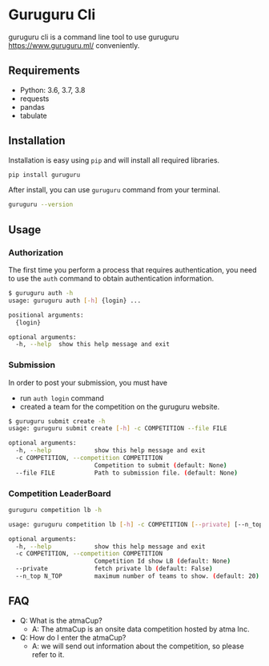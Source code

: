 # Guruguru Cli

guruguru cli is a command line tool to use guruguru https://www.guruguru.ml/ conveniently.

## Requirements

* Python: 3.6, 3.7, 3.8
* requests
* pandas
* tabulate

## Installation

Installation is easy using `pip` and will install all required libraries.

```bash
pip install guruguru
```

After install, you can use `guruguru` command from your terminal.

```bash
guruguru --version
```

## Usage

### Authorization

The first time you perform a process that requires authentication, you need to use the `auth` command to obtain authentication information.

```bash
$ guruguru auth -h
usage: guruguru auth [-h] {login} ...

positional arguments:
  {login}

optional arguments:
  -h, --help  show this help message and exit
```

### Submission

In order to post your submission, you must have 

* run `auth login` command 
* created a team for the competition on the guruguru website.

```bash
$ guruguru submit create -h
usage: guruguru submit create [-h] -c COMPETITION --file FILE

optional arguments:
  -h, --help            show this help message and exit
  -c COMPETITION, --competition COMPETITION
                        Competition to submit (default: None)
  --file FILE           Path to submission file. (default: None)
```

### Competition LeaderBoard

```bash
guruguru competition lb -h

usage: guruguru competition lb [-h] -c COMPETITION [--private] [--n_top N_TOP]

optional arguments:
  -h, --help            show this help message and exit
  -c COMPETITION, --competition COMPETITION
                        Competition Id show LB (default: None)
  --private             fetch private lb (default: False)
  --n_top N_TOP         maximum number of teams to show. (default: 20)
```

## FAQ

* Q: What is the atmaCup?
    * A: The atmaCup is an onsite data competition hosted by atma Inc.
* Q: How do I enter the atmaCup?
    * A: we will send out information about the competition, so please refer to it. 

